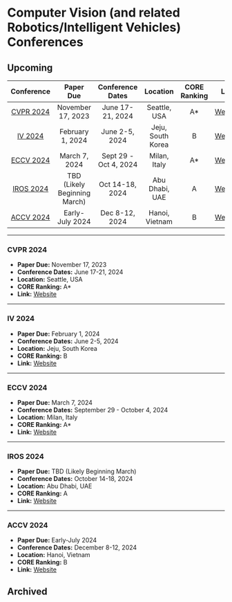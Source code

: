 # Computer Vision (and related Robotics/Intelligent Vehicles) Conferences

## Upcoming

| Conference                           |            Paper Due           |       Conference Dates       |      Location      | CORE Ranking |                  Link                   |
|:------------------------------------:|:------------------------------:|:----------------------------:|:------------------:|:------------:|:--------------------------------------:|
| [CVPR 2024](#cvpr-2024)              |      November 17, 2023         |       June 17-21, 2024       | Seattle, USA       |      A*      | [Website](https://cvpr.thecvf.com/)      |
| [IV 2024](#iv-2024)                  |        February 1, 2024        |       June 2-5, 2024         | Jeju, South Korea  |      B       | [Website](https://www.ieee-iv.org/2024/) |
| [ECCV 2024](#eccv-2024)              |          March 7, 2024         | Sept 29 - Oct 4, 2024        | Milan, Italy       |      A*      | [Website](https://eccv2024.ecva.net)     |
| [IROS 2024](#iros-2024)              | TBD (Likely Beginning March)   |       Oct 14-18, 2024        | Abu Dhabi, UAE     |      A       | [Website](http://iros2024-abudhabi.org)   |
| [ACCV 2024](#accv-2024)              |        Early-July 2024         |       Dec 8-12, 2024         | Hanoi, Vietnam     |      B       | [Website](https://accv2024.org)          |

---

### CVPR 2024
- **Paper Due:** November 17, 2023
- **Conference Dates:** June 17-21, 2024
- **Location:** Seattle, USA
- **CORE Ranking:** A*
- **Link:** [Website](https://cvpr.thecvf.com/)

---

### IV 2024
- **Paper Due:** February 1, 2024
- **Conference Dates:** June 2-5, 2024
- **Location:** Jeju, South Korea
- **CORE Ranking:** B
- **Link:** [Website](https://www.ieee-iv.org/2024/)

---

### ECCV 2024
- **Paper Due:** March 7, 2024
- **Conference Dates:** September 29 - October 4, 2024
- **Location:** Milan, Italy
- **CORE Ranking:** A*
- **Link:** [Website](https://eccv2024.ecva.net)

---

### IROS 2024
- **Paper Due:** TBD (Likely Beginning March)
- **Conference Dates:** October 14-18, 2024
- **Location:** Abu Dhabi, UAE
- **CORE Ranking:** A
- **Link:** [Website](http://iros2024-abudhabi.org)

---

### ACCV 2024
- **Paper Due:** Early-July 2024
- **Conference Dates:** December 8-12, 2024
- **Location:** Hanoi, Vietnam
- **CORE Ranking:** B
- **Link:** [Website](https://accv2024.org)

## Archived